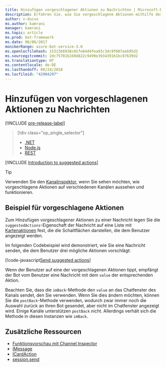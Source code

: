 ```yaml
---
title: Hinzufügen vorgeschlagener Aktionen zu Nachrichten | Microsoft-Dokumentation
description: Erfahren Sie, wie Sie vorgeschlagene Aktionen mithilfe des Bot Builder SDK für Node.js in Nachrichten senden können.
author: v-ducvo
ms.author: kamrani
manager: kamrani
ms.topic: article
ms.prod: bot-framework
ms.date: 06/06/2017
monikerRange: azure-bot-service-3.0
ms.openlocfilehash: 15313b6938c01fe84d4fea93c3dc9f607eeb95d2
ms.sourcegitcommit: 2dc75701b169d822c9499e393439161bc87639d2
ms.translationtype: HT
ms.contentlocale: de-DE
ms.lasthandoff: 08/24/2018
ms.locfileid: "42904297"
---
```

# <a name="add-suggested-actions-to-messages"></a>Hinzufügen von vorgeschlagenen Aktionen zu Nachrichten

[!INCLUDE [pre-release-label](../includes/pre-release-label-v3.md)]

> [!div class="op_single_selector"]
> - [.NET](../dotnet/bot-builder-dotnet-add-suggested-actions.md)
> - [Node.js](../nodejs/bot-builder-nodejs-send-suggested-actions.md)
> - [REST](../rest-api/bot-framework-rest-connector-add-suggested-actions.md)

[!INCLUDE [Introduction to suggested actions](../includes/snippet-suggested-actions-intro.md)]

> [!TIP]
> Verwenden Sie den [Kanalinspektor][channelInspector], wenn Sie sehen möchten, wie vorgeschlagene Aktionen auf verschiedenen Kanälen aussehen und funktionieren.

## <a name="suggested-actions-example"></a>Beispiel für vorgeschlagene Aktionen

Zum Hinzufügen vorgeschlagener Aktionen zu einer Nachricht legen Sie die `suggestedActions`-Eigenschaft der Nachricht auf eine Liste mit [Kartenaktionen][ICardAction] fest, die die Schaltflächen darstellen, die dem Benutzer angezeigt werden.

Im folgenden Codebeispiel wird demonstriert, wie Sie eine Nachricht senden, die dem Benutzer drei mögliche Aktionen vorschlägt:

[!code-javascript[Send suggested actions](../includes/code/node-send-suggested-actions.js#sendSuggestedActions)]

Wenn der Benutzer auf eine der vorgeschlagenen Aktionen tippt, empfängt der Bot vom Benutzer eine Nachricht mit dem `value` der entsprechenden Aktion.

Beachten Sie, dass die `imBack`-Methode den `value` an das Chatfenster des Kanals sendet, den Sie verwenden. Wenn Sie dies ändern möchten, können Sie die `postBack`-Methode verwenden, wodurch zwar immer noch die Auswahl zurück an Ihren Bot gesendet, aber nicht im Chatfenster angezeigt wird. Einige Kanäle unterstützen `postBack` nicht. Allerdings verhält sich die Methode in diesen Instanzen wie `imBack`.

## <a name="additional-resources"></a>Zusätzliche Ressourcen

* [Funktionsvorschau mit Channel Inspector][inspector]
* [IMessage][IMessage]
* [ICardAction][ICardAction]
* [session.send][SessionSend]

[IMessage]: http://docs.botframework.com/en-us/node/builder/chat-reference/interfaces/_botbuilder_d_.imessage

[SessionSend]: https://docs.botframework.com/en-us/node/builder/chat-reference/classes/_botbuilder_d_.session.html#send

[ICardAction]: https://docs.botframework.com/en-us/node/builder/chat-reference/interfaces/_botbuilder_d_.icardaction.html

[inspector]: ../bot-service-channel-inspector.md

[channelInspector]: ../bot-service-channel-inspector.md
